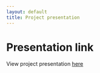 ```yaml
---
layout: default
title: Project presentation
---
```


# Presentation link 
View project presentation [here](https://www.canva.com/design/DAGmtRkMZIU/YntPyCBvzXwfmtjYvSIS4g/edit?utm_content=DAGmtRkMZIU&utm_campaign=designshare&utm_medium=link2&utm_source=sharebutton "Presentation")
